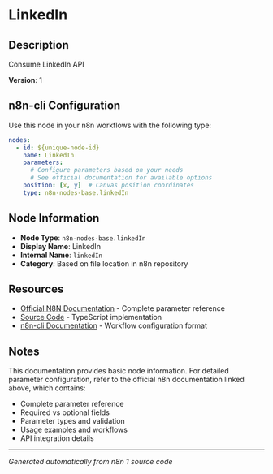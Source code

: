 # LinkedIn

## Description

Consume LinkedIn API

**Version**: 1

## n8n-cli Configuration

Use this node in your n8n workflows with the following type:

```yaml
nodes:
  - id: ${unique-node-id}
    name: LinkedIn
    parameters:
      # Configure parameters based on your needs
      # See official documentation for available options
    position: [x, y]  # Canvas position coordinates
    type: n8n-nodes-base.linkedIn
```

## Node Information

- **Node Type**: `n8n-nodes-base.linkedIn`
- **Display Name**: LinkedIn
- **Internal Name**: `linkedIn`
- **Category**: Based on file location in n8n repository

## Resources

- [Official N8N Documentation](https://docs.n8n.io/integrations/builtin/app-nodes/n8n-nodes-base.linkedin/) - Complete parameter reference
- [Source Code](https://github.com/n8n-io/n8n/blob/master/packages/nodes-base/nodes/LinkedIn/LinkedIn.node.ts) - TypeScript implementation
- [n8n-cli Documentation](https://github.com/edenreich/n8n-cli) - Workflow configuration format

## Notes

This documentation provides basic node information. For detailed parameter configuration, 
refer to the official n8n documentation linked above, which contains:

- Complete parameter reference
- Required vs optional fields
- Parameter types and validation
- Usage examples and workflows
- API integration details

---
*Generated automatically from n8n 1 source code*
